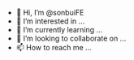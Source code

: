 - 👋 Hi, I’m @sonbuiFE
- 👀 I’m interested in ...
- 🌱 I’m currently learning ...
- 💞️ I’m looking to collaborate on ...
- 📫 How to reach me ...

<!---
sonbuiFE/sonbuiFE is a ✨ special ✨ repository because its `README.md` (this file) appears on your GitHub profile.
You can click the Preview link to take a look at your changes.
--->
